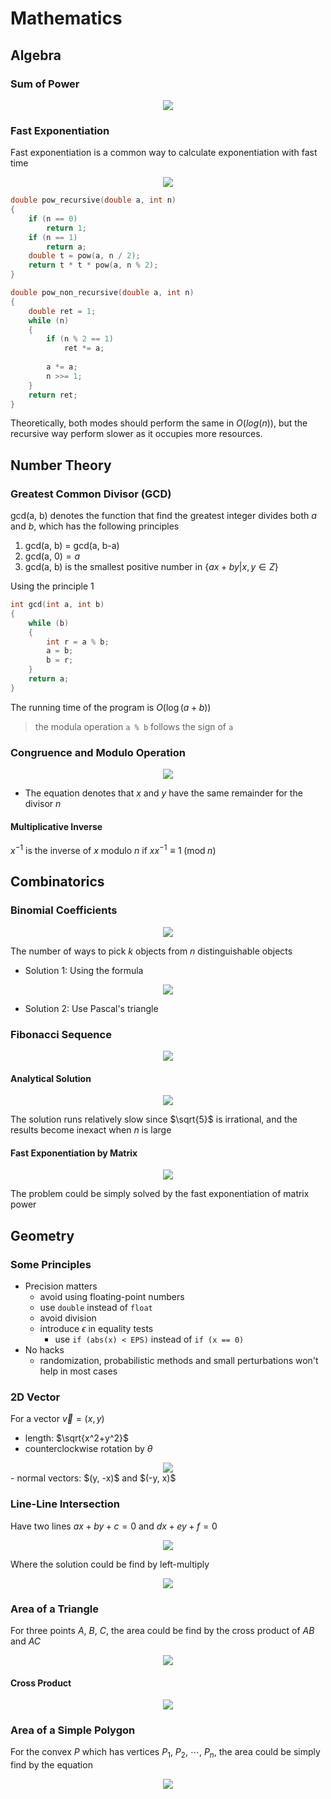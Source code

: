 # Mathematics

## Algebra

### Sum of Power

<!-- $$
\begin{aligned}
    \sum_{k=1}^n{k^2} &= \frac{1}{6}n(n+1)(2n+1)\\[2ex]
    \sum_{k=1}^n{k^3} &= \Big(\sum {k}\Big)^2 = \Big(\frac{1}{2}n(n+1)\Big)^2
\end{aligned}
$$ --> 

<div align="center"><img style="background: white;" src="https://render.githubusercontent.com/render/math?math=%5Cbegin%7Baligned%7D%0A%20%20%20%20%5Csum_%7Bk%3D1%7D%5En%7Bk%5E2%7D%20%26%3D%20%5Cfrac%7B1%7D%7B6%7Dn(n%2B1)(2n%2B1)%5C%5C%5B2ex%5D%0A%20%20%20%20%5Csum_%7Bk%3D1%7D%5En%7Bk%5E3%7D%20%26%3D%20%5CBig(%5Csum%20%7Bk%7D%5CBig)%5E2%20%3D%20%5CBig(%5Cfrac%7B1%7D%7B2%7Dn(n%2B1)%5CBig)%5E2%0A%5Cend%7Baligned%7D"></div>

### Fast Exponentiation

Fast exponentiation is a common way to calculate exponentiation with fast time

<!-- $$
a^n=
\begin{cases}
    1 &n=0\\[1ex]
    a &n=1\\[1ex]
    (a^2)^{n/2} &n\text{ is even}\\[1ex]
    a(a^2)^{(n-1)/2} &n\text{ is odd}
\end{cases}
$$ --> 

<div align="center"><img style="background: white;" src="https://render.githubusercontent.com/render/math?math=a%5En%3D%0A%5Cbegin%7Bcases%7D%0A%20%20%20%201%20%26n%3D0%5C%5C%5B1ex%5D%0A%20%20%20%20a%20%26n%3D1%5C%5C%5B1ex%5D%0A%20%20%20%20(a%5E2)%5E%7Bn%2F2%7D%20%26n%5Ctext%7B%20is%20even%7D%5C%5C%5B1ex%5D%0A%20%20%20%20a(a%5E2)%5E%7B(n-1)%2F2%7D%20%26n%5Ctext%7B%20is%20odd%7D%0A%5Cend%7Bcases%7D"></div>

```c++
double pow_recursive(double a, int n)
{
    if (n == 0)
        return 1;
    if (n == 1)
        return a;
    double t = pow(a, n / 2);
    return t * t * pow(a, n % 2);
}

double pow_non_recursive(double a, int n)
{
    double ret = 1;
    while (n)
    {
        if (n % 2 == 1)
            ret *= a;
        
        a *= a;
        n >>= 1;
    }
    return ret;
}
```

Theoretically, both modes should perform the same in $O(log(n))$, but the recursive way perform slower as it occupies more resources.

## Number Theory

### Greatest Common Divisor (GCD)

$\text{gcd(a, b)}$ denotes the function that find the greatest integer divides both $a$ and $b$, which has the following principles

1. $\text{gcd(a, b)}$ = $\text{gcd(a, b-a)}$
2. $\text{gcd(a, 0)} = a$
3. $\text{gcd(a, b)}$ is the smallest positive number in $\{ax+by|x,y\in Z\}$

Using the principle 1

```cpp
int gcd(int a, int b)
{
    while (b)
    {
        int r = a % b;
        a = b;
        b = r;
    }
    return a;
}
```

The running time of the program is $O(\log {(a+b)})$

> the modula operation `a % b` follows the sign of `a`

### Congruence and Modulo Operation

<!-- $$
x\equiv y\;(\text{mod}\; n)
$$ --> 

<div align="center"><img style="background: white;" src="https://render.githubusercontent.com/render/math?math=x%5Cequiv%20y%5C%3B(%5Ctext%7Bmod%7D%5C%3B%20n)"></div>

- The equation denotes that $x$ and $y$ have the same remainder for the divisor $n$

#### Multiplicative Inverse

$x^{-1}$ is the inverse of $x$ modulo $n$ if $xx^{-1}\equiv 1\;(\text{mod}\; n)$

## Combinatorics

### Binomial Coefficients

<!-- $$
\begin{pmatrix}
    n \\[1ex]
    k
\end{pmatrix}
$$ --> 

<div align="center"><img style="background: white;" src="https://render.githubusercontent.com/render/math?math=%5Cbegin%7Bpmatrix%7D%0A%20%20%20%20n%20%5C%5C%5B1ex%5D%0A%20%20%20%20k%0A%5Cend%7Bpmatrix%7D"></div>

The number of ways to pick $k$ objects from $n$ distinguishable objects

- Solution 1: Using the formula

<!-- $$
\begin{pmatrix}
    n \\[1ex]
    k
\end{pmatrix} = \frac{n(n-1)\cdots(n-k+1)}{k!}
$$ --> 

<div align="center"><img style="background: white;" src="https://render.githubusercontent.com/render/math?math=%5Cbegin%7Bpmatrix%7D%0A%20%20%20%20n%20%5C%5C%5B1ex%5D%0A%20%20%20%20k%0A%5Cend%7Bpmatrix%7D%20%3D%20%5Cfrac%7Bn(n-1)%5Ccdots(n-k%2B1)%7D%7Bk!%7D"></div>

- Solution 2: Use Pascal's triangle

### Fibonacci Sequence

<!-- $$
F_n=
\begin{cases}
    0 &n=0\\[1ex]
    1 &n=1\\[1ex]
    F_{n-1}+F_{n-2} &n\geq 2
\end{cases}
$$ --> 

<div align="center"><img style="background: white;" src="https://render.githubusercontent.com/render/math?math=F_n%3D%0A%5Cbegin%7Bcases%7D%0A%20%20%20%200%20%26n%3D0%5C%5C%5B1ex%5D%0A%20%20%20%201%20%26n%3D1%5C%5C%5B1ex%5D%0A%20%20%20%20F_%7Bn-1%7D%2BF_%7Bn-2%7D%20%26n%5Cgeq%202%0A%5Cend%7Bcases%7D"></div>

#### Analytical Solution

<!-- $$
\begin{aligned}
    F_n &= (1/\sqrt{5})(\phi^n-\bar{\phi}^n)\\[2ex]
    \phi &= (1+\sqrt{5})/2 \quad \bar{\phi} = (1-\sqrt{5})/2
\end{aligned}
$$ --> 

<div align="center"><img style="background: white;" src="https://render.githubusercontent.com/render/math?math=%5Cbegin%7Baligned%7D%0A%20%20%20%20F_n%20%26%3D%20(1%2F%5Csqrt%7B5%7D)(%5Cphi%5En-%5Cbar%7B%5Cphi%7D%5En)%5C%5C%5B2ex%5D%0A%20%20%20%20%5Cphi%20%26%3D%20(1%2B%5Csqrt%7B5%7D)%2F2%20%5Cquad%20%5Cbar%7B%5Cphi%7D%20%3D%20(1-%5Csqrt%7B5%7D)%2F2%0A%5Cend%7Baligned%7D"></div>

The solution runs relatively slow since $\sqrt{5}$ is irrational, and the results become inexact when $n$ is large

#### Fast Exponentiation by Matrix

<!-- $$
\begin{bmatrix}
    F_{n+1}\\[1ex]
    F_n
\end{bmatrix} = 
\begin{bmatrix}
    1&1\\[1ex]
    1&0
\end{bmatrix} 
\begin{bmatrix}
    F_{n}\\[1ex]
    F_{n-1}
\end{bmatrix} = 
\begin{bmatrix}
    1&1\\[1ex]
    1&0
\end{bmatrix}^n
\begin{bmatrix}
    F_{1}\\[1ex]
    F_{0}
\end{bmatrix}
$$ --> 

<div align="center"><img style="background: white;" src="https://render.githubusercontent.com/render/math?math=%5Cbegin%7Bbmatrix%7D%0A%20%20%20%20F_%7Bn%2B1%7D%5C%5C%5B1ex%5D%0A%20%20%20%20F_n%0A%5Cend%7Bbmatrix%7D%20%3D%20%0A%5Cbegin%7Bbmatrix%7D%0A%20%20%20%201%261%5C%5C%5B1ex%5D%0A%20%20%20%201%260%0A%5Cend%7Bbmatrix%7D%20%0A%5Cbegin%7Bbmatrix%7D%0A%20%20%20%20F_%7Bn%7D%5C%5C%5B1ex%5D%0A%20%20%20%20F_%7Bn-1%7D%0A%5Cend%7Bbmatrix%7D%20%3D%20%0A%5Cbegin%7Bbmatrix%7D%0A%20%20%20%201%261%5C%5C%5B1ex%5D%0A%20%20%20%201%260%0A%5Cend%7Bbmatrix%7D%5En%0A%5Cbegin%7Bbmatrix%7D%0A%20%20%20%20F_%7B1%7D%5C%5C%5B1ex%5D%0A%20%20%20%20F_%7B0%7D%0A%5Cend%7Bbmatrix%7D"></div>

The problem could be simply solved by the fast exponentiation of matrix power

## Geometry

### Some Principles

- Precision matters
  - avoid using floating-point numbers
  - use `double` instead of `float`
  - avoid division
  - introduce $\epsilon$ in equality tests
    - use `if (abs(x) < EPS)` instead of `if (x == 0)`
- No hacks
  - randomization, probabilistic methods and small perturbations won't help in most cases

### 2D Vector

For a vector $\vec{v} = (x, y)$

- length: $\sqrt{x^2+y^2}$
- counterclockwise rotation by $\theta$
<!-- $$
\begin{bmatrix}
    \cos\theta&-\sin\theta\\[1ex]
    \sin\theta&\cos\theta
\end{bmatrix} 
\begin{bmatrix}
    x\\[1ex]
    y
\end{bmatrix}
$$ --> 

<div align="center"><img style="background: white;" src="https://render.githubusercontent.com/render/math?math=%5Cbegin%7Bbmatrix%7D%0A%20%20%20%20%5Ccos%5Ctheta%26-%5Csin%5Ctheta%5C%5C%5B1ex%5D%0A%20%20%20%20%5Csin%5Ctheta%26%5Ccos%5Ctheta%0A%5Cend%7Bbmatrix%7D%20%0A%5Cbegin%7Bbmatrix%7D%0A%20%20%20%20x%5C%5C%5B1ex%5D%0A%20%20%20%20y%0A%5Cend%7Bbmatrix%7D"></div>
- normal vectors: $(y, -x)$ and $(-y, x)$

### Line-Line Intersection

Have two lines $ax+by+c=0$ and $dx+ey+f=0$

<!-- $$
\begin{bmatrix}
    a&b\\[1ex]
    d&e
\end{bmatrix} 
\begin{bmatrix}
    x\\[1ex]
    y
\end{bmatrix}= -
\begin{bmatrix}
    c\\[1ex]
    f
\end{bmatrix}
$$ --> 

<div align="center"><img style="background: white;" src="https://render.githubusercontent.com/render/math?math=%5Cbegin%7Bbmatrix%7D%0A%20%20%20%20a%26b%5C%5C%5B1ex%5D%0A%20%20%20%20d%26e%0A%5Cend%7Bbmatrix%7D%20%0A%5Cbegin%7Bbmatrix%7D%0A%20%20%20%20x%5C%5C%5B1ex%5D%0A%20%20%20%20y%0A%5Cend%7Bbmatrix%7D%3D%20-%0A%5Cbegin%7Bbmatrix%7D%0A%20%20%20%20c%5C%5C%5B1ex%5D%0A%20%20%20%20f%0A%5Cend%7Bbmatrix%7D"></div>

Where the solution could be find by left-multiply

<!-- $$
\begin{bmatrix}
    x\\[1ex]
    y
\end{bmatrix}= - \frac{1}{ae-bd}
\begin{bmatrix}
    e&-b\\[1ex]
    -d&a
\end{bmatrix} 
\begin{bmatrix}
    c\\[1ex]
    f
\end{bmatrix}
$$ --> 

<div align="center"><img style="background: white;" src="https://render.githubusercontent.com/render/math?math=%5Cbegin%7Bbmatrix%7D%0A%20%20%20%20x%5C%5C%5B1ex%5D%0A%20%20%20%20y%0A%5Cend%7Bbmatrix%7D%3D%20-%20%5Cfrac%7B1%7D%7Bae-bd%7D%0A%5Cbegin%7Bbmatrix%7D%0A%20%20%20%20e%26-b%5C%5C%5B1ex%5D%0A%20%20%20%20-d%26a%0A%5Cend%7Bbmatrix%7D%20%0A%5Cbegin%7Bbmatrix%7D%0A%20%20%20%20c%5C%5C%5B1ex%5D%0A%20%20%20%20f%0A%5Cend%7Bbmatrix%7D"></div>

### Area of a Triangle

For three points $A$, $B$, $C$, the area could be find by the cross product of $AB$ and $AC$

<!-- $$
2S = \Bigg|(B-A)\times (C-A)\Bigg|
$$ --> 

<div align="center"><img style="background: white;" src="https://render.githubusercontent.com/render/math?math=2S%20%3D%20%5CBigg%7C(B-A)%5Ctimes%20(C-A)%5CBigg%7C"></div>

#### Cross Product

<!-- $$
(x_1, y_1)\times (x_2, y_2) = 
\Bigg|\begin{matrix}
    x_1&x_2\\[1ex]
    y_1&y_2
\end{matrix}\Bigg|
= x_1y_2-x_2y_1
$$ --> 

<div align="center"><img style="background: white;" src="https://render.githubusercontent.com/render/math?math=(x_1%2C%20y_1)%5Ctimes%20(x_2%2C%20y_2)%20%3D%20%0A%5CBigg%7C%5Cbegin%7Bmatrix%7D%0A%20%20%20%20x_1%26x_2%5C%5C%5B1ex%5D%0A%20%20%20%20y_1%26y_2%0A%5Cend%7Bmatrix%7D%5CBigg%7C%0A%3D%20x_1y_2-x_2y_1"></div>

### Area of a Simple Polygon

For the convex $P$ which has vertices $P_1$, $P_2$, $\cdots$, $P_n$, the area could be simply find by the equation

<!-- $$
2S = \Bigg|\sum_{i=2}^{n-1}(P_{i+1}-P_1)\times (P_i-P_1)\Bigg|
$$ --> 

<div align="center"><img style="background: white;" src="https://render.githubusercontent.com/render/math?math=2S%20%3D%20%5CBigg%7C%5Csum_%7Bi%3D2%7D%5E%7Bn-1%7D(P_%7Bi%2B1%7D-P_1)%5Ctimes%20(P_i-P_1)%5CBigg%7C"></div>